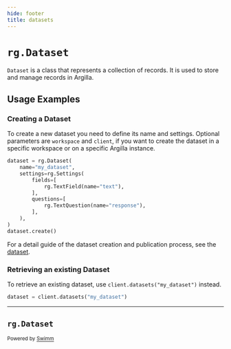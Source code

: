 ```yaml
---
hide: footer
title: datasets
---
```

# `rg.Dataset`

`Dataset` is a class that represents a collection of records. It is used to store and manage records in Argilla.

## Usage Examples

### Creating a Dataset

To create a new dataset you need to define its name and settings. Optional parameters are `workspace` and `client`, if you want to create the dataset in a specific workspace or on a specific Argilla instance.

```python
dataset = rg.Dataset(
    name="my_dataset",
    settings=rg.Settings(
        fields=[
            rg.TextField(name="text"),
        ],
        questions=[
            rg.TextQuestion(name="response"),
        ],
    ),
)
dataset.create()
```

For a detail guide of the dataset creation and publication process, see the <SwmLink doc-title="dataset" repo-id="Z2l0aHViJTNBJTNBZXh0cmFsaXQlM0ElM0FleHRyYWxpdA==" repo-name="extralit" path="/.swm/dataset.yyswcprd.sw.md">[dataset](https://app.swimm.io/repos/Z2l0aHViJTNBJTNBZXh0cmFsaXQlM0ElM0FleHRyYWxpdA%3D%3D/docs/yyswcprd)</SwmLink>.

### Retrieving an existing Dataset

To retrieve an existing dataset, use `client.datasets("my_dataset")` instead.

```python
dataset = client.datasets("my_dataset")
```

---

## `rg.Dataset`

<SwmMeta version="3.0.0"><sup>Powered by [Swimm](https://app.swimm.io/)</sup></SwmMeta>
